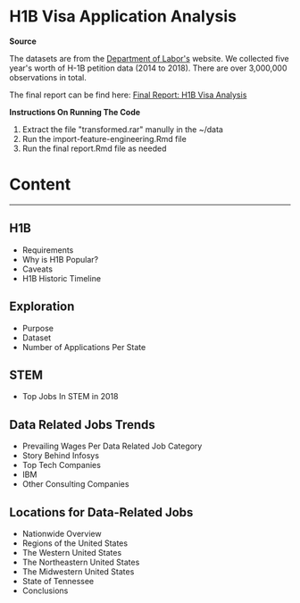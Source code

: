 # H1B Visa Application Analysis

**Source**

The datasets are from the [Department of Labor's](https://www.foreignlaborcert.doleta.gov/performancedata.cfm#dis) website. We collected five year's worth of H-1B petition data (2014 to 2018). There are over 3,000,000 observations in total.

The final report can be find here: [Final Report: H1B Visa Analysis](EDA_Final_Report.pdf)

**Instructions On Running The Code**
1. Extract the file "transformed.rar" manully in the ~/data 
2. Run the import-feature-engineering.Rmd file
3. Run the final report.Rmd file as needed

# Content
---
## H1B

- Requirements
- Why is H1B Popular?
- Caveats
- H1B Historic Timeline
## Exploration

- Purpose
- Dataset
- Number of Applications Per State
## STEM

- Top Jobs In STEM in 2018
## Data Related Jobs Trends

- Prevailing Wages Per Data Related Job Category
- Story Behind Infosys
- Top Tech Companies
- IBM
- Other Consulting Companies
## Locations for Data-Related Jobs

- Nationwide Overview
- Regions of the United States
- The Western United States
- The Northeastern United States
- The Midwestern United States
- State of Tennessee
- Conclusions

